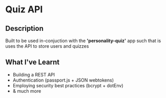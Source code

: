 # Quiz API

## Description

Built to be used in-conjuction with the **'personality-quiz'** app such that is uses the API to store users and quizzes

## What I've Learnt

- Building a REST API
- Authentication (passport.js + JSON webtokens)
- Employing security best practices (bcrypt + dotEnv)
- & much more
